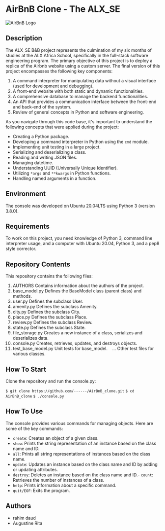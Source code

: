 # AirBnB Clone - The ALX_SE

![AirBnB Logo](https://www.google.com/imgres?imgurl=https%3A%2F%2Fmiro.medium.com%2Fv2%2Fresize%3Afit%3A1358%2F0*NChTo-XqLOxLabIW&tbnid=WgtMfmJcGTtsEM&vet=12ahUKEwi6tp_FnfiCAxUfmicCHRVPDnEQMygCegQIARBy..i&imgrefurl=https%3A%2F%2Fmedium.com%2Fkeycafe%2Fthe-history-of-airbnb-397c3d539f27&docid=H46ZffjOwlW9aM&w=1339&h=609&q=airbnb&client=opera&ved=2ahUKEwi6tp_FnfiCAxUfmicCHRVPDnEQMygCegQIARBy)


## Description

The ALX_SE B&B project represents the culmination of my six months of studies at the ALX Africa School, specifically in the full-stack software engineering program. The primary objective of this project is to deploy a replica of the Airbnb website using a custom server. The final version of this project encompasses the following key components:

1. A command interpreter for manipulating data without a visual interface (used for development and debugging).
2. A front-end website with both static and dynamic functionalities.
3. A comprehensive database to manage the backend functionalities.
4. An API that provides a communication interface between the front-end and back-end of the system.
5. Review of general concepts in Python and software engineering.

As you navigate through this code base, it's important to understand the following concepts that were applied during the project:

- Creating a Python package.
- Developing a command interpreter in Python using the `cmd` module.
- Implementing unit testing in a large project.
- Serializing and deserializing a class.
- Reading and writing JSON files.
- Managing datetime.
- Understanding UUID (Universally Unique Identifier).
- Utilizing `*args` and `**kwargs` in Python functions.
- Handling named arguments in a function.

## Environment

The console was developed on Ubuntu 20.04LTS using Python 3 (version 3.8.0).

## Requirements

To work on this project, you need knowledge of Python 3, command line interpreter usage, and a computer with Ubuntu 20.04, Python 3, and a pep8 style corrector.

## Repository Contents

This repository contains the following files:

1. AUTHORS Contains information about the authors of the project.
2. base_model.py Defines the BaseModel class (parent class) and methods.
3. user.py Defines the subclass User.
4. amenity.py Defines the subclass Amenity.
5. city.py Defines the subclass City.
6. place.py Defines the subclass Place.
7. review.py Defines the subclass Review.
8. state.py Defines the subclass State.
9. file_storage.py Creates a new instance of a class, serializes and deserializes data.
10. console.py Creates, retrieves, updates, and destroys objects.
11. test_base_model.py Unit tests for base_model.
   ... Other test files for various classes.

## How To Start

Clone the repository and run the console.py:

`$ git clone https://github.com/------/AirBnB_clone.git`
`$ cd AirBnB_clone`
`$ ./console.py`

## How To Use

The console provides various commands for managing objects. Here are some of the key commands:

- `create`: Creates an object of a given class.
- `show`: Prints the string representation of an instance based on the class name and ID.
- `all`: Prints all string representations of instances based on the class name.
- `update`: Updates an instance based on the class name and ID by adding or updating attributes.
- `destroy`: Deletes an instance based on the class name and ID.- `count`: Retrieves the number of instances of a class.
- `help`: Prints information about a specific command.
- `quit/EOF`: Exits the program.

## Authors

- rahim daud
- Augustine Rita
